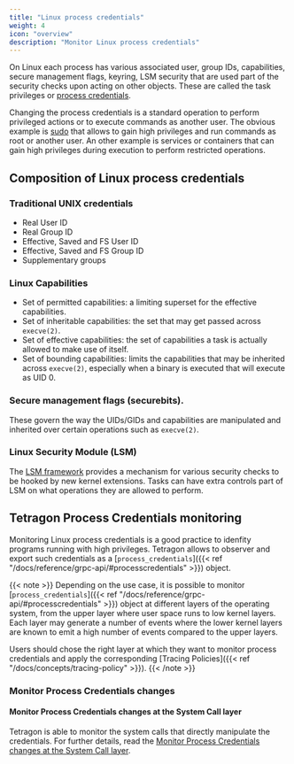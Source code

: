 ```yaml
---
title: "Linux process credentials"
weight: 4
icon: "overview"
description: "Monitor Linux process credentials"
---
```


On Linux each process has various associated user, group IDs, capabilities,
secure management flags, keyring, LSM security that are used part of the
security checks upon acting on other objects. These are called the task
privileges or
[process credentials](https://www.kernel.org/doc/html/latest/security/credentials.html#task-credentials).

Changing the process credentials is a standard operation to perform privileged
actions or to execute commands as another user. The obvious example is
[sudo](https://www.sudo.ws/) that allows to gain high privileges and run commands
as root or another user. An other example is services or containers that can
gain high privileges during execution to perform restricted operations.

## Composition of Linux process credentials

### Traditional UNIX credentials

- Real User ID
- Real Group ID
- Effective, Saved and FS User ID
- Effective, Saved and FS Group ID
- Supplementary groups

### Linux Capabilities

- Set of permitted capabilities: a limiting superset for the effective
  capabilities.
- Set of inheritable capabilities: the set that may get passed across
  `execve(2)`.
- Set of effective capabilities: the set of capabilities a task is actually
  allowed to make use of itself.
- Set of bounding capabilities: limits the capabilities that may be inherited
  across `execve(2)`, especially when a binary is executed that will execute as
  UID 0.

### Secure management flags (securebits).

These govern the way the UIDs/GIDs and capabilities are manipulated and
inherited over certain operations such as `execve(2)`.

### Linux Security Module (LSM)

The [LSM framework](https://www.kernel.org/doc/html/latest/admin-guide/LSM/index.html)
provides a mechanism for various security checks to be hooked by new kernel
extensions. Tasks can have extra controls part of LSM on what operations they
are allowed to perform.

## Tetragon Process Credentials monitoring

Monitoring Linux process credentials is a good practice to idenfity programs
running with high privileges. Tetragon allows to observer and export such credentials
as a [`process_credentials`]({{< ref "/docs/reference/grpc-api/#processcredentials" >}}) object.

{{< note >}}
Depending on the use case, it is possible to monitor [`process_credentials`]({{< ref "/docs/reference/grpc-api/#processcredentials" >}}) object
at different layers of the operating system, from the upper layer where user space
runs to low kernel layers. Each layer may generate a number of events where the
lower kernel layers are known to emit a high number of events compared to the
upper layers.

Users should chose the right layer at which they want to
monitor process credentials and apply the corresponding [Tracing Policies]({{< ref "/docs/concepts/tracing-policy" >}}).
{{< /note >}}

### Monitor Process Credentials changes

#### Monitor Process Credentials changes at the System Call layer

Tetragon is able to monitor the system calls that directly manipulate the credentials. For further details, read the [Monitor Process Credentials changes at the System Call layer](/docs/use-cases/linux-process-credentials/syscalls-monitoring).
